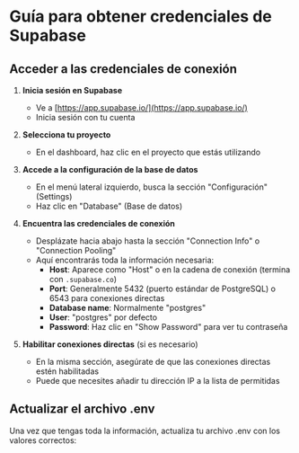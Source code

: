 # Guía para obtener credenciales de Supabase

## Acceder a las credenciales de conexión

1. **Inicia sesión en Supabase**
   - Ve a [https://app.supabase.io/](https://app.supabase.io/)
   - Inicia sesión con tu cuenta

2. **Selecciona tu proyecto**
   - En el dashboard, haz clic en el proyecto que estás utilizando

3. **Accede a la configuración de la base de datos**
   - En el menú lateral izquierdo, busca la sección "Configuración" (Settings)
   - Haz clic en "Database" (Base de datos)

4. **Encuentra las credenciales de conexión**
   - Desplázate hacia abajo hasta la sección "Connection Info" o "Connection Pooling"
   - Aquí encontrarás toda la información necesaria:
     - **Host**: Aparece como "Host" o en la cadena de conexión (termina con `.supabase.co`)
     - **Port**: Generalmente 5432 (puerto estándar de PostgreSQL) o 6543 para conexiones directas
     - **Database name**: Normalmente "postgres"
     - **User**: "postgres" por defecto
     - **Password**: Haz clic en "Show Password" para ver tu contraseña

5. **Habilitar conexiones directas** (si es necesario)
   - En la misma sección, asegúrate de que las conexiones directas estén habilitadas
   - Puede que necesites añadir tu dirección IP a la lista de permitidas

## Actualizar el archivo .env

Una vez que tengas toda la información, actualiza tu archivo .env con los valores correctos:

